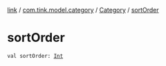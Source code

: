[link](../../index.md) / [com.tink.model.category](../index.md) / [Category](index.md) / [sortOrder](./sort-order.md)

# sortOrder

`val sortOrder: `[`Int`](https://kotlinlang.org/api/latest/jvm/stdlib/kotlin/-int/index.html)